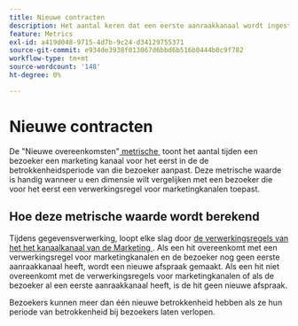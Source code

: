 ```yaml
---
title: Nieuwe contracten
description: Het aantal keren dat een eerste aanraakkanaal wordt ingesteld.
feature: Metrics
exl-id: a419d048-9715-4d7b-9c24-d34129755371
source-git-commit: e934de3938f013067d6bbd6b516b0444b0c9f782
workflow-type: tm+mt
source-wordcount: '148'
ht-degree: 0%

---
```


# Nieuwe contracten

De &quot;Nieuwe overeenkomsten&quot;[&#x200B; metrische &#x200B;](overview.md) toont het aantal tijden een bezoeker een marketing kanaal voor het eerst in de de betrokkenheidsperiode van die bezoeker aanpast. Deze metrische waarde is handig wanneer u een dimensie wilt vergelijken met een bezoeker die voor het eerst een verwerkingsregel voor marketingkanalen toepast.

## Hoe deze metrische waarde wordt berekend

Tijdens gegevensverwerking, loopt elke slag door [&#x200B; de verwerkingsregels van het het kanaalkanaal van de Marketing &#x200B;](/help/admin/tools/manage-rs/edit-settings/marketing-channels/mc-proc-rules.md). Als een hit overeenkomt met een verwerkingsregel voor marketingkanalen en de bezoeker nog geen eerste aanraakkanaal heeft, wordt een nieuwe afspraak gemaakt. Als een hit niet overeenkomt met de verwerkingsregels voor marketingkanalen of als de bezoeker al een eerste aanraakkanaal heeft, is de hit geen nieuwe afspraak.

Bezoekers kunnen meer dan één nieuwe betrokkenheid hebben als ze hun periode van betrokkenheid bij bezoekers laten verlopen.
